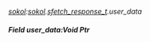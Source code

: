 _[sokol](../../modules/sokol/sokol-module.md):[sokol](../../modules/sokol/sokol-module.md).[sfetch\_response\_t](../../modules/sokol/sokol-sfetch_response_t.md).user\_data_
##### Field user\_data:Void Ptr

